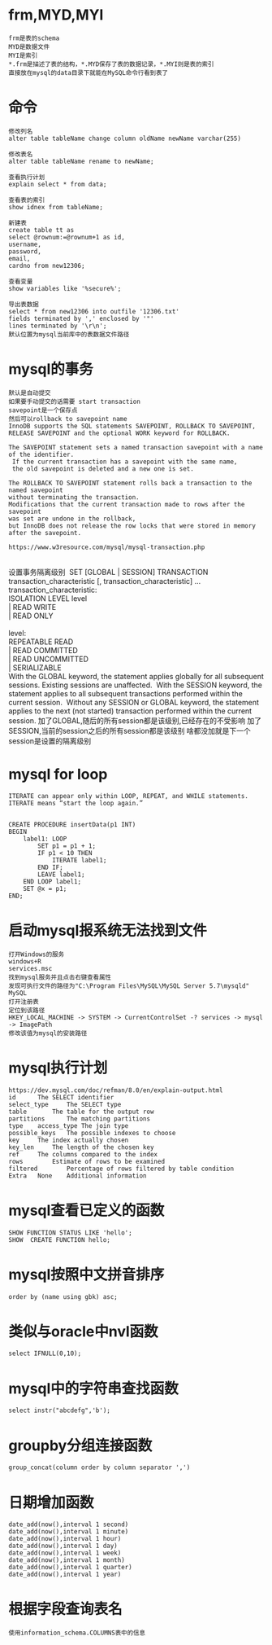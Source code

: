 # frm,MYD,MYI
    frm是表的schema
    MYD是数据文件
    MYI是索引
    *.frm是描述了表的结构，*.MYD保存了表的数据记录，*.MYI则是表的索引
    直接放在mysql的data目录下就能在MySQL命令行看到表了
# 命令
    修改列名
    alter table tableName change column oldName newName varchar(255)
    
    修改表名
    alter table tableName rename to newName;
    
    查看执行计划
    explain select * from data;
    
    查看表的索引
    show idnex from tableName;
    
    新建表
    create table tt as 
    select @rownum:=@rownum+1 as id,
    username,
    password,
    email,
    cardno from new12306;
    
    查看变量
    show variables like '%secure%';
    
    导出表数据
    select * from new12306 into outfile '12306.txt' 
    fields terminated by ',' enclosed by '"'
    lines terminated by '\r\n';
    默认位置为mysql当前库中的表数据文件路径
# mysql的事务
    默认是自动提交
    如果要手动提交的话需要 start transaction
    savepoint是一个保存点
    然后可以rollback to savepoint name
    InnoDB supports the SQL statements SAVEPOINT, ROLLBACK TO SAVEPOINT, 
    RELEASE SAVEPOINT and the optional WORK keyword for ROLLBACK.
    
    The SAVEPOINT statement sets a named transaction savepoint with a name of the identifier.
     If the current transaction has a savepoint with the same name, 
     the old savepoint is deleted and a new one is set.
    
    The ROLLBACK TO SAVEPOINT statement rolls back a transaction to the named savepoint 
    without terminating the transaction. 
    Modifications that the current transaction made to rows after the savepoint 
    was set are undone in the rollback, 
    but InnoDB does not release the row locks that were stored in memory after the savepoint.
    
    https://www.w3resource.com/mysql/mysql-transaction.php


​    
​    设置事务隔离级别
​    SET [GLOBAL | SESSION] TRANSACTION
​        transaction_characteristic [, transaction_characteristic] ...
​    	
​    transaction_characteristic:      
​        ISOLATION LEVEL level    
​      | READ WRITE    
​      | READ ONLY    
​    
​    level:       
​      REPEATABLE READ     
​      | READ COMMITTED     
​      | READ UNCOMMITTED     
​      | SERIALIZABLE
​      
​    With the GLOBAL keyword, the statement applies globally for all subsequent sessions. Existing sessions are unaffected.
​    With the SESSION keyword, the statement applies to all subsequent transactions performed within the current session.
​    Without any SESSION or GLOBAL keyword, the statement applies to the next (not started) transaction performed within the current session.
​    加了GLOBAL,随后的所有session都是该级别,已经存在的不受影响
​    加了SESSION,当前的session之后的所有session都是该级别
​    啥都没加就是下一个session是设置的隔离级别 
# mysql for loop
    ITERATE can appear only within LOOP, REPEAT, and WHILE statements. ITERATE means “start the loop again.”


    CREATE PROCEDURE insertData(p1 INT)
    BEGIN
        label1: LOOP
            SET p1 = p1 + 1;
            IF p1 < 10 THEN
                ITERATE label1;
            END IF;
            LEAVE label1;
        END LOOP label1;
        SET @x = p1;
    END;
# 启动mysql报系统无法找到文件
    打开Windows的服务
    windows+R
    services.msc
    找到mysql服务并且点击右键查看属性
    发现可执行文件的路径为"C:\Program Files\MySQL\MySQL Server 5.7\mysqld" MySQL
    打开注册表
    定位到该路径
    HKEY_LOCAL_MACHINE -> SYSTEM -> CurrentControlSet -? services -> mysql -> ImagePath
    修改该值为mysql的安装路径
# mysql执行计划
    https://dev.mysql.com/doc/refman/8.0/en/explain-output.html
    id		The SELECT identifier   
    select_type		The SELECT type		
    table		The table for the output row	
    partitions		The matching partitions		
    type	access_type	The join type		
    possible_keys	The possible indexes to choose	
    key		The index actually chosen	
    key_len		The length of the chosen key	
    ref		The columns compared to the index	
    rows		Estimate of rows to be examined
    filtered		Percentage of rows filtered by table condition
    Extra	None	Additional information
# mysql查看已定义的函数
    SHOW FUNCTION STATUS LIKE 'hello';
    SHOW  CREATE FUNCTION hello;
# mysql按照中文拼音排序
    order by (name using gbk) asc;
# 类似与oracle中nvl函数
	select IFNULL(0,10);
# mysql中的字符串查找函数
	select instr("abcdefg",'b');
# groupby分组连接函数
	group_concat(column order by column separator ',') 
# 日期增加函数
	date_add(now(),interval 1 second)
	date_add(now(),interval 1 minute)
	date_add(now(),interval 1 hour)
	date_add(now(),interval 1 day)
	date_add(now(),interval 1 week)
	date_add(now(),interval 1 month)
	date_add(now(),interval 1 quarter)
	date_add(now(),interval 1 year)
# 根据字段查询表名
	使用information_schema.COLUMNS表中的信息
